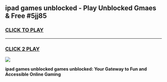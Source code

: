 
## ipad games unblocked - Play Unblocked Gmaes & Free #5jj85
<h3>
<a href="https://premium.freeplayer.one?title=ipad_games_unblocked&ref=03M">CLICK TO PLAY</a></h3>
<hr>

<h3>
<a href="https://premium.freeplayer.one?title=ipad_games_unblocked&ref=03M">CLICK 2 PLAY</a>
  
</h3>

<a href="https://premium.freeplayer.one?title=ipad_games_unblocked&ref=03M"><img src="https://clearcache.store/games.png"></a>


**ipad games unblocked games unblocked: Your Gateway to Fun and Accessible Online Gaming**
